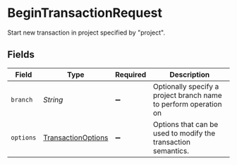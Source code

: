 # BeginTransactionRequest

Start new transaction in project specified by "project".


## Fields

| Field                                                            | Type                                                             | Required                                                         | Description                                                      |
| ---------------------------------------------------------------- | ---------------------------------------------------------------- | ---------------------------------------------------------------- | ---------------------------------------------------------------- |
| `branch`                                                         | *String*                                                         | :heavy_minus_sign:                                               | Optionally specify a project branch name to perform operation on |
| `options`                                                        | [TransactionOptions](../../models/shared/TransactionOptions.md)  | :heavy_minus_sign:                                               | Options that can be used to modify the transaction semantics.    |